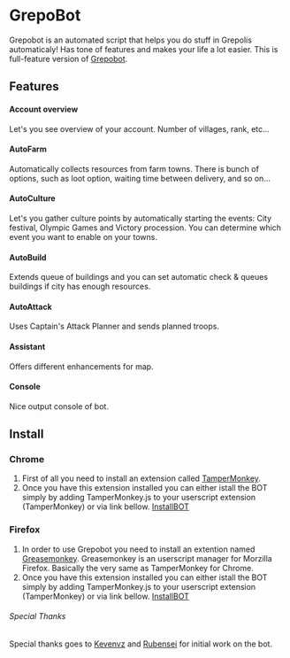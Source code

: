 # GrepoBot
Grepobot is an automated script that helps you do stuff in Grepolis automaticaly! Has tone of features and makes your life a lot easier. 
This is full-feature version of [Grepobot](www.grepobot.com).

## Features
#### Account overview
Let's you see overview of your account. Number of villages, rank, etc...

#### AutoFarm
Automatically collects resources from farm towns. There is bunch of options, such as loot option, waiting time between delivery, and so on...

#### AutoCulture
Let's you gather culture points by automatically starting the events: City festival, Olympic Games and Victory procession. 
You can determine which event you want to enable on your towns.

#### AutoBuild
Extends queue of buildings and you can set automatic check & queues buildings if city has enough resources.

#### AutoAttack
Uses Captain's Attack Planner and sends planned troops.

#### Assistant
Offers different enhancements for map.

#### Console
Nice output console of bot.

## Install
### Chrome
1. First of all you need to install an extension called [TamperMonkey](https://www.tampermonkey.net/). 
2. Once you have this extension installed you can either istall the BOT simply by adding TamperMonkey.js to your userscript extension (TamperMonkey) or via link bellow.
[InstallBOT](https://github.com/xadam1/GrepoBotExtension/raw/master/install.user.js)

### Firefox
1. In order to use Grepobot you need to install an extention named [Greasemonkey](https://addons.mozilla.org/en-US/firefox/addon/greasemonkey/). Greasemonkey is an userscript manager for Morzilla Firefox. Basically the very same as TamperMonkey for Chrome.
2. Once you have this extension installed you can either istall the BOT simply by adding TamperMonkey.js to your userscript extension (TamperMonkey) or via link bellow.
[InstallBOT](https://github.com/xadam1/GrepoBotExtension/raw/master/install.user.js)



###### Special Thanks
Special thanks goes to [Kevenvz](https://github.com/Kevenvz/) and [Rubensei](https://github.com/Rubensei/) for initial work on the bot.


